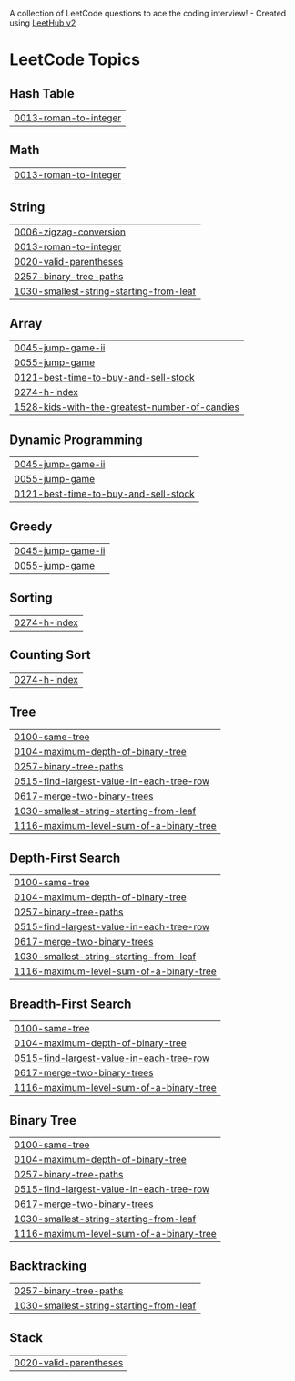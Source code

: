 A collection of LeetCode questions to ace the coding interview! - Created using [LeetHub v2](https://github.com/arunbhardwaj/LeetHub-2.0)
<!---LeetCode Topics Start-->
# LeetCode Topics
## Hash Table
|  |
| ------- |
| [0013-roman-to-integer](https://github.com/islamyasin07/leetcode/tree/master/0013-roman-to-integer) |
## Math
|  |
| ------- |
| [0013-roman-to-integer](https://github.com/islamyasin07/leetcode/tree/master/0013-roman-to-integer) |
## String
|  |
| ------- |
| [0006-zigzag-conversion](https://github.com/islamyasin07/leetcode/tree/master/0006-zigzag-conversion) |
| [0013-roman-to-integer](https://github.com/islamyasin07/leetcode/tree/master/0013-roman-to-integer) |
| [0020-valid-parentheses](https://github.com/islamyasin07/leetcode/tree/master/0020-valid-parentheses) |
| [0257-binary-tree-paths](https://github.com/islamyasin07/leetcode/tree/master/0257-binary-tree-paths) |
| [1030-smallest-string-starting-from-leaf](https://github.com/islamyasin07/leetcode/tree/master/1030-smallest-string-starting-from-leaf) |
## Array
|  |
| ------- |
| [0045-jump-game-ii](https://github.com/islamyasin07/leetcode/tree/master/0045-jump-game-ii) |
| [0055-jump-game](https://github.com/islamyasin07/leetcode/tree/master/0055-jump-game) |
| [0121-best-time-to-buy-and-sell-stock](https://github.com/islamyasin07/leetcode/tree/master/0121-best-time-to-buy-and-sell-stock) |
| [0274-h-index](https://github.com/islamyasin07/leetcode/tree/master/0274-h-index) |
| [1528-kids-with-the-greatest-number-of-candies](https://github.com/islamyasin07/leetcode/tree/master/1528-kids-with-the-greatest-number-of-candies) |
## Dynamic Programming
|  |
| ------- |
| [0045-jump-game-ii](https://github.com/islamyasin07/leetcode/tree/master/0045-jump-game-ii) |
| [0055-jump-game](https://github.com/islamyasin07/leetcode/tree/master/0055-jump-game) |
| [0121-best-time-to-buy-and-sell-stock](https://github.com/islamyasin07/leetcode/tree/master/0121-best-time-to-buy-and-sell-stock) |
## Greedy
|  |
| ------- |
| [0045-jump-game-ii](https://github.com/islamyasin07/leetcode/tree/master/0045-jump-game-ii) |
| [0055-jump-game](https://github.com/islamyasin07/leetcode/tree/master/0055-jump-game) |
## Sorting
|  |
| ------- |
| [0274-h-index](https://github.com/islamyasin07/leetcode/tree/master/0274-h-index) |
## Counting Sort
|  |
| ------- |
| [0274-h-index](https://github.com/islamyasin07/leetcode/tree/master/0274-h-index) |
## Tree
|  |
| ------- |
| [0100-same-tree](https://github.com/islamyasin07/leetcode/tree/master/0100-same-tree) |
| [0104-maximum-depth-of-binary-tree](https://github.com/islamyasin07/leetcode/tree/master/0104-maximum-depth-of-binary-tree) |
| [0257-binary-tree-paths](https://github.com/islamyasin07/leetcode/tree/master/0257-binary-tree-paths) |
| [0515-find-largest-value-in-each-tree-row](https://github.com/islamyasin07/leetcode/tree/master/0515-find-largest-value-in-each-tree-row) |
| [0617-merge-two-binary-trees](https://github.com/islamyasin07/leetcode/tree/master/0617-merge-two-binary-trees) |
| [1030-smallest-string-starting-from-leaf](https://github.com/islamyasin07/leetcode/tree/master/1030-smallest-string-starting-from-leaf) |
| [1116-maximum-level-sum-of-a-binary-tree](https://github.com/islamyasin07/leetcode/tree/master/1116-maximum-level-sum-of-a-binary-tree) |
## Depth-First Search
|  |
| ------- |
| [0100-same-tree](https://github.com/islamyasin07/leetcode/tree/master/0100-same-tree) |
| [0104-maximum-depth-of-binary-tree](https://github.com/islamyasin07/leetcode/tree/master/0104-maximum-depth-of-binary-tree) |
| [0257-binary-tree-paths](https://github.com/islamyasin07/leetcode/tree/master/0257-binary-tree-paths) |
| [0515-find-largest-value-in-each-tree-row](https://github.com/islamyasin07/leetcode/tree/master/0515-find-largest-value-in-each-tree-row) |
| [0617-merge-two-binary-trees](https://github.com/islamyasin07/leetcode/tree/master/0617-merge-two-binary-trees) |
| [1030-smallest-string-starting-from-leaf](https://github.com/islamyasin07/leetcode/tree/master/1030-smallest-string-starting-from-leaf) |
| [1116-maximum-level-sum-of-a-binary-tree](https://github.com/islamyasin07/leetcode/tree/master/1116-maximum-level-sum-of-a-binary-tree) |
## Breadth-First Search
|  |
| ------- |
| [0100-same-tree](https://github.com/islamyasin07/leetcode/tree/master/0100-same-tree) |
| [0104-maximum-depth-of-binary-tree](https://github.com/islamyasin07/leetcode/tree/master/0104-maximum-depth-of-binary-tree) |
| [0515-find-largest-value-in-each-tree-row](https://github.com/islamyasin07/leetcode/tree/master/0515-find-largest-value-in-each-tree-row) |
| [0617-merge-two-binary-trees](https://github.com/islamyasin07/leetcode/tree/master/0617-merge-two-binary-trees) |
| [1116-maximum-level-sum-of-a-binary-tree](https://github.com/islamyasin07/leetcode/tree/master/1116-maximum-level-sum-of-a-binary-tree) |
## Binary Tree
|  |
| ------- |
| [0100-same-tree](https://github.com/islamyasin07/leetcode/tree/master/0100-same-tree) |
| [0104-maximum-depth-of-binary-tree](https://github.com/islamyasin07/leetcode/tree/master/0104-maximum-depth-of-binary-tree) |
| [0257-binary-tree-paths](https://github.com/islamyasin07/leetcode/tree/master/0257-binary-tree-paths) |
| [0515-find-largest-value-in-each-tree-row](https://github.com/islamyasin07/leetcode/tree/master/0515-find-largest-value-in-each-tree-row) |
| [0617-merge-two-binary-trees](https://github.com/islamyasin07/leetcode/tree/master/0617-merge-two-binary-trees) |
| [1030-smallest-string-starting-from-leaf](https://github.com/islamyasin07/leetcode/tree/master/1030-smallest-string-starting-from-leaf) |
| [1116-maximum-level-sum-of-a-binary-tree](https://github.com/islamyasin07/leetcode/tree/master/1116-maximum-level-sum-of-a-binary-tree) |
## Backtracking
|  |
| ------- |
| [0257-binary-tree-paths](https://github.com/islamyasin07/leetcode/tree/master/0257-binary-tree-paths) |
| [1030-smallest-string-starting-from-leaf](https://github.com/islamyasin07/leetcode/tree/master/1030-smallest-string-starting-from-leaf) |
## Stack
|  |
| ------- |
| [0020-valid-parentheses](https://github.com/islamyasin07/leetcode/tree/master/0020-valid-parentheses) |
<!---LeetCode Topics End-->